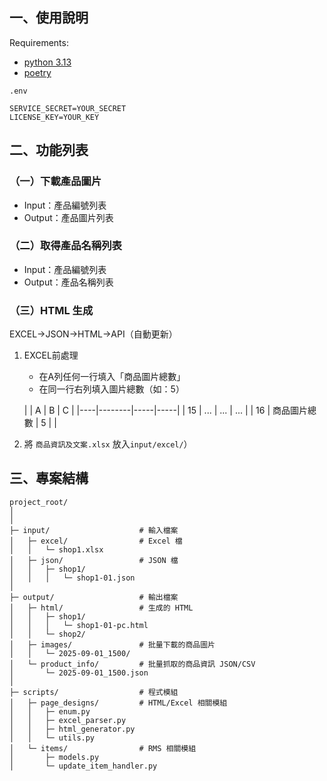 ## 一、使用說明

Requirements:

- [python 3.13](https://www.python.org/downloads/)
- [poetry](https://blog.kyomind.tw/python-poetry/#%E5%AE%89%E8%A3%9D-Poetry)

`.env`

```
SERVICE_SECRET=YOUR_SECRET
LICENSE_KEY=YOUR_KEY
```

## 二、功能列表

### （一）下載產品圖片

- Input：產品編號列表
- Output：產品圖片列表

### （二）取得產品名稱列表

- Input：產品編號列表
- Output：產品名稱列表

### （三）HTML 生成

EXCEL→JSON→HTML→API（自動更新）

1. EXCEL前處理
    - 在A列任何一行填入「商品圖片總數」
    - 在同一行右列填入圖片總數（如：5）

   |    | A      | B   | C   |
          |----|--------|-----|-----|
   | 15 | ...    | ... | ... |
   | 16 | 商品圖片總數 | 5   |     |

2. 將 `商品資訊及文案.xlsx` 放入`input/excel/`）

## 三、專案結構

```
project_root/
│
│
├─ input/                    # 輸入檔案
│   ├─ excel/                # Excel 檔
│   │   └─ shop1.xlsx
│   ├─ json/                 # JSON 檔
│   │   ├─ shop1/ 
│   │   │   └─ shop1-01.json
│
├─ output/                   # 輸出檔案
│   ├─ html/                 # 生成的 HTML
│   │   ├─ shop1/
│   │   │   └─ shop1-01-pc.html
│   │   └─ shop2/
│   ├─ images/               # 批量下載的商品圖片
│   │   └─ 2025-09-01_1500/
│   └─ product_info/         # 批量抓取的商品資訊 JSON/CSV
│       └─ 2025-09-01_1500.json 
│
├─ scripts/                  # 程式模組
│   ├─ page_designs/         # HTML/Excel 相關模組
│   │   ├─ enum.py
│   │   ├─ excel_parser.py
│   │   ├─ html_generator.py
│   │   └─ utils.py
│   └─ items/                # RMS 相關模組
│       ├─ models.py
│       └─ update_item_handler.py
```